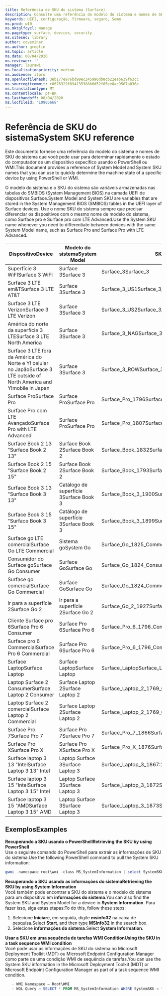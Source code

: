 ```yaml
---
title: Referência de SKU do sistema (Surface)
description: Consulte uma referência do modelo do sistema e nomes de SKU do sistema.
keywords: UEFI, configuração, firmware, seguro, Semm
ms.prod: w10
ms.mktglfcycl: manage
ms.pagetype: surface, devices, security
ms.sitesec: library
author: coveminer
ms.author: greglin
ms.topic: article
ms.date: 08/04/2020
ms.reviewer: ''
manager: laurawi
ms.localizationpriority: medium
ms.audience: itpro
ms.openlocfilehash: 3eb177e976bd99ec245996db8cb22eab639f63cc
ms.sourcegitcommit: c0676329f894135388b6d52f85ee8ac9507a836e
ms.translationtype: MT
ms.contentlocale: pt-BR
ms.lasthandoff: 08/04/2020
ms.locfileid: "10905668"
---
```

# <span data-ttu-id="69134-104">Referência de SKU do sistema</span><span class="sxs-lookup"><span data-stu-id="69134-104">System SKU reference</span></span>

<span data-ttu-id="69134-105">Este documento fornece uma referência do modelo do sistema e nomes de SKU do sistema que você pode usar para determinar rapidamente o estado do computador de um dispositivo específico usando o PowerShell ou WMI.</span><span class="sxs-lookup"><span data-stu-id="69134-105">This document provides a reference of System Model and System SKU names that you can use to quickly determine the machine state of a specific device by using PowerShell or WMI.</span></span>

<span data-ttu-id="69134-106">O modelo do sistema e o SKU do sistema são variáveis armazenadas nas tabelas do SMBIOS (System Management BIOS) na camada UEFI de dispositivos Surface.</span><span class="sxs-lookup"><span data-stu-id="69134-106">System Model and System SKU are variables that are stored in the System Management BIOS (SMBIOS) tables in the UEFI layer of Surface devices.</span></span> <span data-ttu-id="69134-107">Use o nome SKU do sistema sempre que precisar diferenciar os dispositivos com o mesmo nome de modelo do sistema, como Surface pro e Surface pro com LTE Advanced.</span><span class="sxs-lookup"><span data-stu-id="69134-107">Use the System SKU name whenever you need to differentiate between devices with the same System Model name, such as Surface Pro and Surface Pro with LTE Advanced.</span></span>

| <span data-ttu-id="69134-108">Dispositivo</span><span class="sxs-lookup"><span data-stu-id="69134-108">Device</span></span>   | <span data-ttu-id="69134-109">Modelo do sistema</span><span class="sxs-lookup"><span data-stu-id="69134-109">System Model</span></span> | <span data-ttu-id="69134-110">SKU do sistema</span><span class="sxs-lookup"><span data-stu-id="69134-110">System SKU</span></span>       |
| ---------- | ----------- | -------------- |
| <span data-ttu-id="69134-111">Superfície 3 WiFI</span><span class="sxs-lookup"><span data-stu-id="69134-111">Surface 3 WiFI</span></span>                                               | <span data-ttu-id="69134-112">Surface 3</span><span class="sxs-lookup"><span data-stu-id="69134-112">Surface 3</span></span>        | <span data-ttu-id="69134-113">Surface_3</span><span class="sxs-lookup"><span data-stu-id="69134-113">Surface_3</span></span>                        |
| <span data-ttu-id="69134-114">Surface 3 LTE em&T</span><span class="sxs-lookup"><span data-stu-id="69134-114">Surface 3 LTE AT&T</span></span>                                           | <span data-ttu-id="69134-115">Surface 3</span><span class="sxs-lookup"><span data-stu-id="69134-115">Surface 3</span></span>        | <span data-ttu-id="69134-116">Surface_3_US1</span><span class="sxs-lookup"><span data-stu-id="69134-116">Surface_3_US1</span></span>                    |
| <span data-ttu-id="69134-117">Surface 3 LTE Verizon</span><span class="sxs-lookup"><span data-stu-id="69134-117">Surface 3 LTE Verizon</span></span>                                        | <span data-ttu-id="69134-118">Surface 3</span><span class="sxs-lookup"><span data-stu-id="69134-118">Surface 3</span></span>        | <span data-ttu-id="69134-119">Surface_3_US2</span><span class="sxs-lookup"><span data-stu-id="69134-119">Surface_3_US2</span></span>                    |
| <span data-ttu-id="69134-120">América do norte da superfície 3 LTE</span><span class="sxs-lookup"><span data-stu-id="69134-120">Surface 3 LTE North America</span></span>                                  | <span data-ttu-id="69134-121">Surface 3</span><span class="sxs-lookup"><span data-stu-id="69134-121">Surface 3</span></span>        | <span data-ttu-id="69134-122">Surface_3_NAG</span><span class="sxs-lookup"><span data-stu-id="69134-122">Surface_3_NAG</span></span>                    |
| <span data-ttu-id="69134-123">Surface 3 LTE fora da América do Norte e Y! celular no Japão</span><span class="sxs-lookup"><span data-stu-id="69134-123">Surface 3 LTE outside of North America and Y!mobile in Japan</span></span> | <span data-ttu-id="69134-124">Surface 3</span><span class="sxs-lookup"><span data-stu-id="69134-124">Surface 3</span></span>        | <span data-ttu-id="69134-125">Surface_3_ROW</span><span class="sxs-lookup"><span data-stu-id="69134-125">Surface_3_ROW</span></span>                    |
| <span data-ttu-id="69134-126">Surface Pro</span><span class="sxs-lookup"><span data-stu-id="69134-126">Surface Pro</span></span>                                                  | <span data-ttu-id="69134-127">Surface Pro</span><span class="sxs-lookup"><span data-stu-id="69134-127">Surface Pro</span></span>      | <span data-ttu-id="69134-128">Surface_Pro_1796</span><span class="sxs-lookup"><span data-stu-id="69134-128">Surface_Pro_1796</span></span>                 |
| <span data-ttu-id="69134-129">Surface Pro com LTE Avançado</span><span class="sxs-lookup"><span data-stu-id="69134-129">Surface Pro with LTE Advanced</span></span>                                | <span data-ttu-id="69134-130">Surface Pro</span><span class="sxs-lookup"><span data-stu-id="69134-130">Surface Pro</span></span>      | <span data-ttu-id="69134-131">Surface_Pro_1807</span><span class="sxs-lookup"><span data-stu-id="69134-131">Surface_Pro_1807</span></span>                 |
| <span data-ttu-id="69134-132">Surface Book 2 13 "</span><span class="sxs-lookup"><span data-stu-id="69134-132">Surface Book 2 13"</span></span>                                        | <span data-ttu-id="69134-133">Surface Book 2</span><span class="sxs-lookup"><span data-stu-id="69134-133">Surface Book 2</span></span>   | <span data-ttu-id="69134-134">Surface_Book_1832</span><span class="sxs-lookup"><span data-stu-id="69134-134">Surface_Book_1832</span></span>                |
| <span data-ttu-id="69134-135">Surface Book 2 15 "</span><span class="sxs-lookup"><span data-stu-id="69134-135">Surface Book 2 15"</span></span>                                        | <span data-ttu-id="69134-136">Surface Book 2</span><span class="sxs-lookup"><span data-stu-id="69134-136">Surface Book 2</span></span>   | <span data-ttu-id="69134-137">Surface_Book_1793</span><span class="sxs-lookup"><span data-stu-id="69134-137">Surface_Book_1793</span></span>                |
| <span data-ttu-id="69134-138">Surface Book 3 13 "</span><span class="sxs-lookup"><span data-stu-id="69134-138">Surface Book 3 13"</span></span>                                        | <span data-ttu-id="69134-139">Catálogo de superfície 3</span><span class="sxs-lookup"><span data-stu-id="69134-139">Surface Book 3</span></span>   | <span data-ttu-id="69134-140">Surface_Book_3_1900</span><span class="sxs-lookup"><span data-stu-id="69134-140">Surface_Book_3_1900</span></span>                |
| <span data-ttu-id="69134-141">Surface Book 3 15 "</span><span class="sxs-lookup"><span data-stu-id="69134-141">Surface Book 3 15"</span></span>                                        | <span data-ttu-id="69134-142">Catálogo de superfície 3</span><span class="sxs-lookup"><span data-stu-id="69134-142">Surface Book 3</span></span>   | <span data-ttu-id="69134-143">Surface_Book_3_1899</span><span class="sxs-lookup"><span data-stu-id="69134-143">Surface_Book_3_1899</span></span>
| <span data-ttu-id="69134-144">Surface go LTE comercial</span><span class="sxs-lookup"><span data-stu-id="69134-144">Surface Go LTE Commercial</span></span> | <span data-ttu-id="69134-145">Sistema go</span><span class="sxs-lookup"><span data-stu-id="69134-145">System Go</span></span> | <span data-ttu-id="69134-146">Surface_Go_1825_Commercial</span><span class="sxs-lookup"><span data-stu-id="69134-146">Surface_Go_1825_Commercial</span></span> |
| <span data-ttu-id="69134-147">Consumidor do Surface go</span><span class="sxs-lookup"><span data-stu-id="69134-147">Surface Go Consumer</span></span>                                          | <span data-ttu-id="69134-148">Surface Go</span><span class="sxs-lookup"><span data-stu-id="69134-148">Surface Go</span></span>       | <span data-ttu-id="69134-149">Surface_Go_1824_Consumer</span><span class="sxs-lookup"><span data-stu-id="69134-149">Surface_Go_1824_Consumer</span></span>         |
| <span data-ttu-id="69134-150">Surface go comercial</span><span class="sxs-lookup"><span data-stu-id="69134-150">Surface Go Commercial</span></span>                                        | <span data-ttu-id="69134-151">Surface Go</span><span class="sxs-lookup"><span data-stu-id="69134-151">Surface Go</span></span>       | <span data-ttu-id="69134-152">Surface_Go_1824_Commercial</span><span class="sxs-lookup"><span data-stu-id="69134-152">Surface_Go_1824_Commercial</span></span>       |
| <span data-ttu-id="69134-153">Ir para a superfície 2</span><span class="sxs-lookup"><span data-stu-id="69134-153">Surface Go 2</span></span>                                                 | <span data-ttu-id="69134-154">Ir para a superfície 2</span><span class="sxs-lookup"><span data-stu-id="69134-154">Surface Go 2</span></span>     | <span data-ttu-id="69134-155">Surface_Go_2_1927</span><span class="sxs-lookup"><span data-stu-id="69134-155">Surface_Go_2_1927</span></span>                |
| <span data-ttu-id="69134-156">Cliente Surface pro 6</span><span class="sxs-lookup"><span data-stu-id="69134-156">Surface Pro 6 Consumer</span></span>                                       | <span data-ttu-id="69134-157">Surface Pro 6</span><span class="sxs-lookup"><span data-stu-id="69134-157">Surface Pro 6</span></span>    | <span data-ttu-id="69134-158">Surface_Pro_6_1796_Consumer</span><span class="sxs-lookup"><span data-stu-id="69134-158">Surface_Pro_6_1796_Consumer</span></span>      |
| <span data-ttu-id="69134-159">Surface pro 6 Commercial</span><span class="sxs-lookup"><span data-stu-id="69134-159">Surface Pro 6 Commercial</span></span>                                     | <span data-ttu-id="69134-160">Surface Pro 6</span><span class="sxs-lookup"><span data-stu-id="69134-160">Surface Pro 6</span></span>    | <span data-ttu-id="69134-161">Surface_Pro_6_1796_Commercial</span><span class="sxs-lookup"><span data-stu-id="69134-161">Surface_Pro_6_1796_Commercial</span></span>    |
| <span data-ttu-id="69134-162">Surface Laptop</span><span class="sxs-lookup"><span data-stu-id="69134-162">Surface Laptop</span></span>                                               | <span data-ttu-id="69134-163">Surface Laptop</span><span class="sxs-lookup"><span data-stu-id="69134-163">Surface Laptop</span></span>   | <span data-ttu-id="69134-164">Surface_Laptop</span><span class="sxs-lookup"><span data-stu-id="69134-164">Surface_Laptop</span></span>                   |
| <span data-ttu-id="69134-165">Laptop Surface 2 Consumer</span><span class="sxs-lookup"><span data-stu-id="69134-165">Surface Laptop 2 Consumer</span></span>                                    | <span data-ttu-id="69134-166">Surface Laptop 2</span><span class="sxs-lookup"><span data-stu-id="69134-166">Surface Laptop 2</span></span> | <span data-ttu-id="69134-167">Surface_Laptop_2_1769_Consumer</span><span class="sxs-lookup"><span data-stu-id="69134-167">Surface_Laptop_2_1769_Consumer</span></span>   |
| <span data-ttu-id="69134-168">Laptop Surface 2 comercial</span><span class="sxs-lookup"><span data-stu-id="69134-168">Surface Laptop 2 Commercial</span></span>                                  | <span data-ttu-id="69134-169">Surface Laptop 2</span><span class="sxs-lookup"><span data-stu-id="69134-169">Surface Laptop 2</span></span> | <span data-ttu-id="69134-170">Surface_Laptop_2_1769_Commercial</span><span class="sxs-lookup"><span data-stu-id="69134-170">Surface_Laptop_2_1769_Commercial</span></span> |
| <span data-ttu-id="69134-171">Surface Pro 7</span><span class="sxs-lookup"><span data-stu-id="69134-171">Surface Pro 7</span></span>                 | <span data-ttu-id="69134-172">Surface Pro 7</span><span class="sxs-lookup"><span data-stu-id="69134-172">Surface Pro 7</span></span>    | <span data-ttu-id="69134-173">Surface_Pro_7_1866</span><span class="sxs-lookup"><span data-stu-id="69134-173">Surface_Pro_7_1866</span></span>         |
| <span data-ttu-id="69134-174">Surface Pro X</span><span class="sxs-lookup"><span data-stu-id="69134-174">Surface Pro X</span></span>                 | <span data-ttu-id="69134-175">Surface Pro X</span><span class="sxs-lookup"><span data-stu-id="69134-175">Surface Pro X</span></span>    | <span data-ttu-id="69134-176">Surface_Pro_X_1876</span><span class="sxs-lookup"><span data-stu-id="69134-176">Surface_Pro_X_1876</span></span>         |
| <span data-ttu-id="69134-177">Surface laptop 3 13 "Intel</span><span class="sxs-lookup"><span data-stu-id="69134-177">Surface Laptop 3 13" Intel</span></span> | <span data-ttu-id="69134-178">Laptop Surface 3</span><span class="sxs-lookup"><span data-stu-id="69134-178">Surface Laptop 3</span></span> | <span data-ttu-id="69134-179">Surface_Laptop_3_1867:1868</span><span class="sxs-lookup"><span data-stu-id="69134-179">Surface_Laptop_3_1867:1868</span></span> |
| <span data-ttu-id="69134-180">Surface laptop 3 15 "Intel</span><span class="sxs-lookup"><span data-stu-id="69134-180">Surface Laptop 3 15" Intel</span></span> | <span data-ttu-id="69134-181">Laptop Surface 3</span><span class="sxs-lookup"><span data-stu-id="69134-181">Surface Laptop 3</span></span> | <span data-ttu-id="69134-182">Surface_Laptop_3_1872</span><span class="sxs-lookup"><span data-stu-id="69134-182">Surface_Laptop_3_1872</span></span>      |
| <span data-ttu-id="69134-183">Surface laptop 3 15 "AMD</span><span class="sxs-lookup"><span data-stu-id="69134-183">Surface Laptop 3 15" AMD</span></span>   | <span data-ttu-id="69134-184">Laptop Surface 3</span><span class="sxs-lookup"><span data-stu-id="69134-184">Surface Laptop 3</span></span> | <span data-ttu-id="69134-185">Surface_Laptop_3_1873</span><span class="sxs-lookup"><span data-stu-id="69134-185">Surface_Laptop_3_1873</span></span>      | 

## <span data-ttu-id="69134-186">Exemplos</span><span class="sxs-lookup"><span data-stu-id="69134-186">Examples</span></span> 

**<span data-ttu-id="69134-187">Recuperando a SKU usando o PowerShell</span><span class="sxs-lookup"><span data-stu-id="69134-187">Retrieving the SKU by using PowerShell</span></span>**  
<span data-ttu-id="69134-188">Use o seguinte comando do PowerShell para extrair as informações de SKU do sistema:</span><span class="sxs-lookup"><span data-stu-id="69134-188">Use the following PowerShell command to pull the System SKU information:</span></span>

 ``` powershell  
gwmi -namespace root\wmi -class MS_SystemInformation | select SystemSKU 
```

**<span data-ttu-id="69134-189">Recuperando o SKU usando as informações do sistema</span><span class="sxs-lookup"><span data-stu-id="69134-189">Retrieving the SKU by using System Information</span></span>**  
<span data-ttu-id="69134-190">Você também pode encontrar a SKU do sistema e o modelo do sistema para um dispositivo em **informações do sistema**.</span><span class="sxs-lookup"><span data-stu-id="69134-190">You can also find the System SKU and System Model for a device in **System Information**.</span></span> <span data-ttu-id="69134-191">Para fazer isso, siga estas etapas:</span><span class="sxs-lookup"><span data-stu-id="69134-191">To do this, follow these steps:</span></span>

1. <span data-ttu-id="69134-192">Selecione **Iniciar**e, em seguida, digite **msinfo32** na caixa de pesquisa.</span><span class="sxs-lookup"><span data-stu-id="69134-192">Select **Start**, and then type **MSInfo32** in the search box.</span></span>  
1. <span data-ttu-id="69134-193">Selecione **informações do sistema**.</span><span class="sxs-lookup"><span data-stu-id="69134-193">Select **System Information**.</span></span>

**<span data-ttu-id="69134-194">Usar a SKU em uma sequência de tarefas WMI Condition</span><span class="sxs-lookup"><span data-stu-id="69134-194">Using the SKU in a task sequence WMI condition</span></span>**  
<span data-ttu-id="69134-195">Você pode usar as informações de SKU do sistema no Microsoft Deployment Toolkit (MDT) ou Microsoft Endpoint Configuration Manager como parte de uma condição WMI de sequência de tarefas.</span><span class="sxs-lookup"><span data-stu-id="69134-195">You can use the System SKU information in the Microsoft Deployment Toolkit (MDT) or Microsoft Endpoint Configuration Manager as part of a task sequence WMI condition.</span></span>

 ``` powershell  
    - WMI Namespace – Root\WMI
    - WQL Query – SELECT * FROM MS_SystemInformation WHERE SystemSKU = "Surface_Pro_1796"
 ``` 
